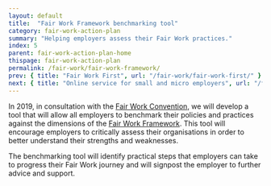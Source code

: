 ```yaml
---
layout: default
title:  "Fair Work Framework benchmarking tool"
category: fair-work-action-plan
summary: "Helping employers assess their Fair Work practices."
index: 5
parent: fair-work-action-plan-home
thispage: fair-work-action-plan
permalink: /fair-work/fair-work-framework/
prev: { title: "Fair Work First", url: "/fair-work/fair-work-first/" }
next: { title: "Online service for small and micro employers", url: "/fair-work/online-service/" }
---
```


In 2019, in consultation with the [Fair Work Convention](https://www.fairworkconvention.scot/), we will develop a tool that will allow all employers to benchmark their policies and practices against the dimensions of the [Fair Work Framework](https://www.fairworkconvention.scot/the-fair-work-framework/).  This tool will encourage employers to critically assess their organisations in order to better understand their strengths and weaknesses.  

The benchmarking tool will identify practical steps that employers can take to progress their Fair Work journey and will signpost the employer to further advice and support.
